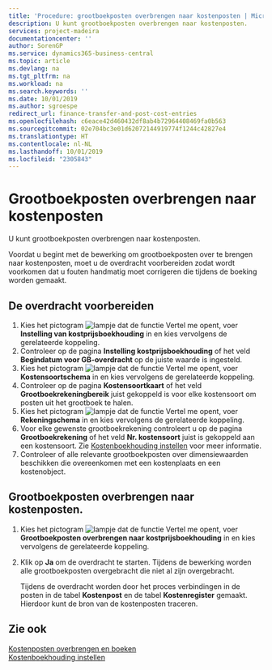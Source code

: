 ```yaml
---
title: 'Procedure: grootboekposten overbrengen naar kostenposten | Microsoft Docs'
description: U kunt grootboekposten overbrengen naar kostenposten.
services: project-madeira
documentationcenter: ''
author: SorenGP
ms.service: dynamics365-business-central
ms.topic: article
ms.devlang: na
ms.tgt_pltfrm: na
ms.workload: na
ms.search.keywords: ''
ms.date: 10/01/2019
ms.author: sgroespe
redirect_url: finance-transfer-and-post-cost-entries
ms.openlocfilehash: c6eace42d460432df8ab4b72964408469fa0b563
ms.sourcegitcommit: 02e704bc3e01d62072144919774f1244c42827e4
ms.translationtype: HT
ms.contentlocale: nl-NL
ms.lasthandoff: 10/01/2019
ms.locfileid: "2305843"
---
```

# <a name="transfer-general-ledger-entries-to-cost-entries"></a>Grootboekposten overbrengen naar kostenposten
U kunt grootboekposten overbrengen naar kostenposten.  

Voordat u begint met de bewerking om grootboekposten over te brengen naar kostenposten, moet u de overdracht voorbereiden zodat wordt voorkomen dat u fouten handmatig moet corrigeren die tijdens de boeking worden gemaakt.  

## <a name="to-prepare-the-transfer"></a>De overdracht voorbereiden  

1.  Kies het pictogram ![lampje dat de functie Vertel me opent](media/ui-search/search_small.png "Vertel me wat u wilt doen"), voer **Instelling van kostprijsboekhouding** in en kies vervolgens de gerelateerde koppeling.  
2.  Controleer op de pagina **Instelling kostprijsboekhouding** of het veld **Begindatum voor GB-overdracht** op de juiste waarde is ingesteld.  
3.  Kies het pictogram ![lampje dat de functie Vertel me opent](media/ui-search/search_small.png "Vertel me wat u wilt doen"), voer **Kostensoortschema** in en kies vervolgens de gerelateerde koppeling.  
4.  Controleer op de pagina **Kostensoortkaart** of het veld **Grootboekrekeningbereik** juist gekoppeld is voor elke kostensoort om posten uit het grootboek te halen.  
5.  Kies het pictogram ![lampje dat de functie Vertel me opent](media/ui-search/search_small.png "Vertel me wat u wilt doen"), voer **Rekeningschema** in en kies vervolgens de gerelateerde koppeling.  
6.  Voor elke gewenste grootboekrekening controleert u op de pagina **Grootboekrekening** of het veld **Nr. kostensoort** juist is gekoppeld aan een kostensoort. Zie [Kostenboekhouding instellen](finance-set-up-cost-accounting.md) voor meer informatie.  
7.  Controleer of alle relevante grootboekposten over dimensiewaarden beschikken die overeenkomen met een kostenplaats en een kostenobject.  

## <a name="to-transfer-general-ledger-entries-to-cost-entries"></a>Grootboekposten overbrengen naar kostenposten.  
1.  Kies het pictogram ![lampje dat de functie Vertel me opent](media/ui-search/search_small.png "Vertel me wat u wilt doen"), voer **Grootboekposten overbrengen naar kostprijsboekhouding** in en kies vervolgens de gerelateerde koppeling.  
2.  Klik op **Ja** om de overdracht te starten. Tijdens de bewerking worden alle grootboekposten overgebracht die niet al zijn overgebracht.  

    Tijdens de overdracht worden door het proces verbindingen in de posten in de tabel **Kostenpost** en de tabel **Kostenregister** gemaakt. Hierdoor kunt de bron van de kostenposten traceren.  

## <a name="see-also"></a>Zie ook  
[Kostenposten overbrengen en boeken](finance-transfer-and-post-cost-entries.md)   
[Kostenboekhouding instellen](finance-set-up-cost-accounting.md)   
